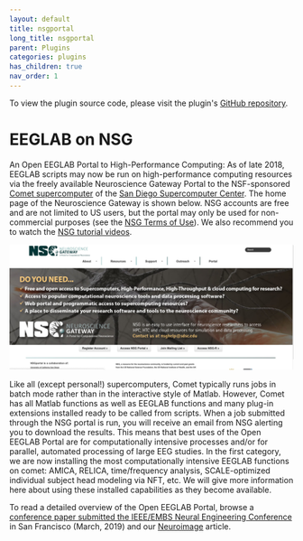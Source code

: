 ```yaml
---
layout: default
title: nsgportal
long_title: nsgportal
parent: Plugins
categories: plugins
has_children: true
nav_order: 1
---
```

To view the plugin source code, please visit the plugin's [GitHub repository](https://github.com/sccn/nsgportal).

# EEGLAB on NSG
An Open EEGLAB Portal to High-Performance Computing: As of late 2018, EEGLAB scripts may now be run on high-performance computing resources via the freely available Neuroscience Gateway Portal to the NSF-sponsored [Comet supercomputer](https://ucsdnews.ucsd.edu/pressrelease/sdsc_to_double_comet_supercomputers_graphic_processor_count/) of the [San Diego Supercomputer Center](https://sdsc.edu/). The home page of the Neuroscience Gateway is shown below. NSG accounts are free and are not limited to US users, but the portal may only be used for non-commercial purposes (see the [NSG Terms of Use](http://www.nsgportal.org/policy.html)). We also recommend you to watch the [NSG tutorial videos](https://www.nsgportal.org/tutorial.html).
<center>
<img src="https://github.com/nucleuscub/pop_nsg_wiki/blob/master/docs/img/nsg_mainpage.jpg?raw=true" alt="drawing" width="1000"/>
</center>

Like all (except personal!) supercomputers, Comet typically runs jobs in batch mode rather than in the interactive style of Matlab. However, Comet has all Matlab functions as well as EEGLAB functions and many plug-in extensions installed ready to be called from scripts. When a job submitted through the NSG portal is run, you will receive an email from NSG alerting you to download the results. This means that best uses of the Open EEGLAB Portal are for computationally intensive processes and/or for parallel, automated processing of large EEG studies. In the first category, we are now installing the most computationally intensive EEGLAB functions on comet: AMICA, RELICA, time/frequency analysis, SCALE-optimized individual subject head modeling via NFT, etc. We will give more information here about using these installed capabilities as they become available.

To read a detailed overview of the Open EEGLAB Portal, browse a [conference paper submitted the IEEE/EMBS Neural Engineering Conference](https://sccn.ucsd.edu/~scott/pdf/Delorme_Open_EEGLAB_Portal_NER18.pdf) in San Francisco (March, 2019) and our [Neuroimage](https://www.sciencedirect.com/science/article/pii/S1053811920302652) article. 

